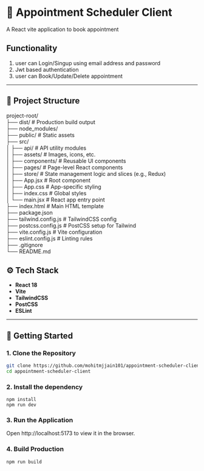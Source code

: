 # 🚀 Appointment Scheduler Client

A React vite application to book appointment

## Functionality
1. user can Login/Singup using email address and password
2. Jwt based authentication
3. user can Book/Update/Delete appointment

---

## 📂 Project Structure

project-root/<br />
├── dist/ # Production build output<br />
├── node_modules/<br />
├── public/ # Static assets<br />
├── src/<br />
│ ├── api/ # API utility modules<br />
│ ├── assets/ # Images, icons, etc.<br />
│ ├── components/ # Reusable UI components<br />
│ ├── pages/ # Page-level React components<br />
│ ├── store/ # State management logic and slices (e.g., Redux)<br />
│ ├── App.jsx # Root component<br />
│ ├── App.css # App-specific styling<br />
│ ├── index.css # Global styles<br />
│ └── main.jsx # React app entry point<br />
├── index.html # Main HTML template<br />
├── package.json<br />
├── tailwind.config.js # TailwindCSS config<br />
├── postcss.config.js # PostCSS setup for Tailwind<br />
├── vite.config.js # Vite configuration<br />
├── eslint.config.js # Linting rules<br />
├── .gitignore<br />
└── README.md<br />

## ⚙️ Tech Stack

- **React 18**
- **Vite**
- **TailwindCSS**
- **PostCSS**
- **ESLint**

---

## 🚀 Getting Started

### 1. Clone the Repository

```bash
git clone https://github.com/mohitmjjain101/appointment-scheduler-client
cd appointment-scheduler-client
```

### 2. Install the dependency
```
npm install
npm run dev
```

### 3. Run the Application
Open http://localhost:5173 to view it in the browser.

### 4. Build Production

```
npm run build
```
